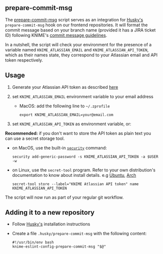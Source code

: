## prepare-commit-msg

The [prepare-commit-msg](prepare-commit-msg) script serves as an integration for [Husky's][husky] `prepare-commit-msg` hook on our frontend repositories. It will format the commit message based on your branch name (provided it has a JIRA ticket ID) following KNIME's [commit message guidelines][commit-guidelines].

In a nutshell, the script will check your environment for the presence of a variable named `KNIME_ATLASSIAN_EMAIL` and `KNIME_ATLASSIAN_API_TOKEN`, which as their names state, they correspond to your Atlassian email and API token respectively.

## Usage

1. Generate your Atlassian API token as described [here][atlassian-api-tokens]
2. set `KNIME_ATLASSIAN_EMAIL` environment variable to your email address

   - MacOS: add the following line to `~/.zprofile`

     `export KNIME_ATLASSIAN_EMAIL=your@email.com`

3. set `KNIME_ATLASSIAN_API_TOKEN` as environment variable, or:

**Recommended:** if you don't want to store the API token as plain text you can use a secret storage tool.

- on MacOS, use the built-in [`security`][macos-security] command:

  `security add-generic-password -s KNIME_ATLASSIAN_API_TOKEN -a $USER -w`

- on Linux, use the `secret-tool` program. Refer to your own distribution's documentation to know about install details. e.g [Ubuntu](https://manpages.ubuntu.com/manpages/focal/man1/secret-tool.1.html), [Arch](https://man.archlinux.org/man/secret-tool.1.en)

  `secret-tool store --label="KNIME Atlassian API token" name KNIME_ATLASSIAN_API_TOKEN`

The script will now run as part of your regular git workflow.

## Adding it to a new repository

- Follow [Husky's][husky] installation instructions
- Create a file `.husky/prepare-commit-msg` with the following content:

  ```
  #!/usr/bin/env bash
  knime-eslint-config-prepare-commit-msg "$@"
  ```

[husky]: https://typicode.github.io/husky/#/
[commit-guidelines]: https://knime-com.atlassian.net/wiki/spaces/SPECS/pages/400228362/Git+Workflow#%5BinlineExtension%5DCommitting
[atlassian-api-tokens]: https://id.atlassian.com/manage-profile/security/api-tokens
[macos-security]: https://ss64.com/osx/security.html
